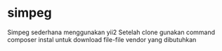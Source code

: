# simpeg
Simpeg sederhana menggunakan yii2
Setelah clone gunakan command composer instal untuk download file-file vendor yang dibutuhkan
